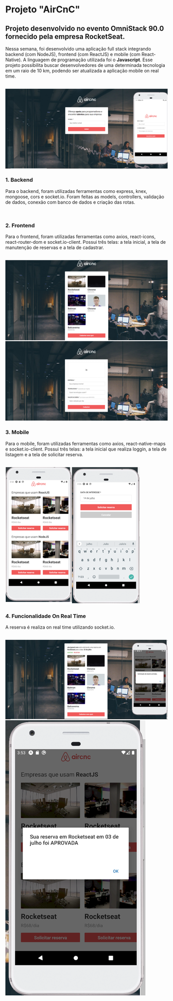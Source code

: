 # Projeto "AirCnC"

## Projeto desenvolvido no evento OmniStack 90.0 fornecido pela empresa RocketSeat.

Nessa semana, foi desenvolvido uma aplicação full stack integrando backend (com NodeJS), frontend (com ReactJS) e mobile (com React-Native). A linguagem de programação utilizada foi o **Javascript**.
Esse projeto possibilita buscar desenvolvedores de uma determinada tecnologia em um raio de 10 km, podendo ser atualizada a aplicação mobile on real time.

<br>
<img src="/uploads/foto1.png">
<br>

### 1. Backend

Para o backend, foram utilizadas ferramentas como express, knex, mongoose, cors e socket.io. Foram feitas as models, controllers, validação de dados, conexão com banco de dados e criação das rotas.

<br>

### 2. Frontend

Para o frontend, foram utilizadas ferramentas como axios, react-icons, react-router-dom e socket.io-client. Possui três telas: a tela inicial, a tela de manutenção de reservas e a tela de cadastrar.

<br>
<img src="/uploads/foto2.png">
<br>
<img src="/uploads/foto3.png">
<br>

### 3. Mobile

Para o mobile, foram utilizadas ferramentas como axios, react-native-maps e socket.io-client. Possui três telas: a tela inicial que realiza loggin, a tela de listagem e a tela de solicitar reserva.

<br>
<img src="/uploads/foto4.png">
<br>

### 4. Funcionalidade On Real Time

A reserva é realiza on real time utilizando socket.io.

<br>
<img src="/uploads/foto5.png">
<br>
<img src="/uploads/foto6.png">
<br>
